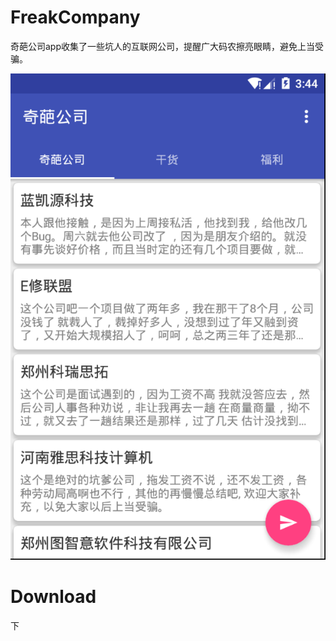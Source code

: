# FreakCompany
奇葩公司app收集了一些坑人的互联网公司，提醒广大码农擦亮眼睛，避免上当受骗。

![](https://raw.githubusercontent.com/henry-newbie/FreakCompany/master/screenshot/screenshot.png)

# Download
下




